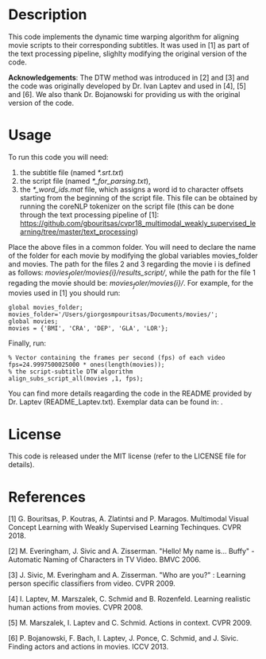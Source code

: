 Description
=====================================

This code implements the dynamic time warping algorithm for aligning movie scripts to their corresponding subtitles. It was used in [1] as part of the text processing pipeline, slighlty modifying the original version of the code.

**Acknowledgements**: The DTW method was introduced in [2] and [3] and the code was originally developed by Dr. Ivan Laptev and used in [4], [5] and [6]. We also thank Dr. Bojanowski for providing us with the original version of the code.

Usage
=====================================
To run this code you will need:
1. the subtitle file (named *\*.srt.txt*)
2. the script file (named *\*_for_parsing.txt*),
3.  the *\*_word_ids.mat* file, which assigns a word id to character offsets starting from the beginning of the script file. This file can be obtained by running the coreNLP tokenizer on the script file (this can be done through the text processing pipeline of [1]: https://github.com/gbouritsas/cvpr18_multimodal_weakly_supervised_learning/tree/master/text_processing)

Place the above files in a common folder. You will need to declare the name of the folder for each movie by modifying the global variables movies_folder and movies. The path for the files 2 and 3 regarding the movie i is defined as follows: *$movies_foler/$movies{i}/results_script/*, while the path for the file 1 regading the movie should be: *$movies_foler/$movies{i}/*. For example, for the movies used in [1] you should run:
```
global movies_folder;
movies_folder='/Users/giorgosmpouritsas/Documents/movies/';
global movies;
movies = {'BMI', 'CRA', 'DEP', 'GLA', 'LOR'};
```

Finally, run:

```
% Vector containing the frames per second (fps) of each video
fps=24.9997500025000 * ones(length(movies));
% the script-subtitle DTW algorithm
align_subs_script_all(movies ,1, fps);
```

You can find more details reagarding the code in the README provided by Dr. Laptev (README_Laptev.txt). Exemplar data can be found in: .

License
=====================================
This code is released under the MIT license (refer to the LICENSE file for details).


References
=====================================
[1] G. Bouritsas, P. Koutras, A. Zlatintsi and P. Maragos. Multimodal Visual Concept Learning with Weakly Supervised Learning Techinques. CVPR 2018.

[2] M. Everingham, J. Sivic and A. Zisserman. "Hello! My name is... Buffy" - Automatic Naming of Characters in TV Video. BMVC 2006.

[3] J. Sivic, M. Everingham and A. Zisserman. "Who are you?" : Learning person specific classifiers from video. CVPR 2009.

[4] I. Laptev, M. Marszalek, C. Schmid and B. Rozenfeld. Learning realistic human actions from movies. CVPR 2008.

[5] M. Marszalek, I. Laptev and C. Schmid. Actions in context. CVPR 2009.

[6] P. Bojanowski, F. Bach, I. Laptev, J. Ponce, C. Schmid, and J. Sivic. Finding actors and actions in movies. ICCV 2013.
